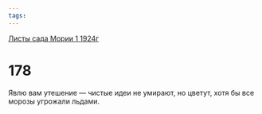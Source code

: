 ```yaml
---
tags:
---
```



[Листы сада Мории 1 1924г](/agni/1924)



# 178

Явлю вам утешение — чистые идеи не умирают, но цветут, хотя бы все морозы угрожали льдами.   


